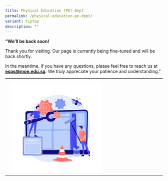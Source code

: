 ```yaml
---
title: Physical Education (PE) Dept
permalink: /physical-education-pe-dept/
variant: tiptap
description: ""
---
```

<p><strong>“We’ll be back soon!</strong>
</p>
<p>Thank you for visiting. Our page is currently being fine-tuned and will
be back shortly.</p>
<p>In the meantime, if you have any questions, please feel free to reach
us at <strong><a href="mailto:esps@moe.edu.sg" rel="noopener noreferrer nofollow" target="_blank">esps@moe.edu.sg</a></strong>.
We truly appreciate your patience and understanding.”</p>
<p></p>
<table style="minWidth: 50px">
<colgroup>
<col>
<col>
</colgroup>
<tbody>
<tr>
<td rowspan="1" colspan="1">
<p></p>
</td>
<td rowspan="1" colspan="1">
<p></p>
<div class="isomer-image-wrapper">
<img style="width: 60%;" height="auto" width="100%" alt="web_maintenance" src="/images/Webpage_Maintenance.jpg">
</div>
</td>
</tr>
</tbody>
</table>
<p></p>